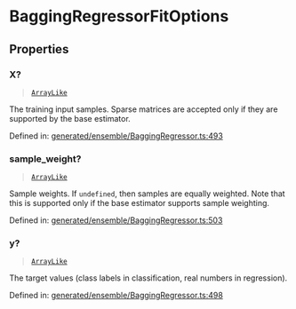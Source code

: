 # BaggingRegressorFitOptions

## Properties

### X?

> [`ArrayLike`](../types/ArrayLike.md)

The training input samples. Sparse matrices are accepted only if they are supported by the base estimator.

Defined in:  [generated/ensemble/BaggingRegressor.ts:493](https://github.com/transitive-bullshit/scikit-learn-ts/blob/b59c1ff/packages/sklearn/src/generated/ensemble/BaggingRegressor.ts#L493)

### sample\_weight?

> [`ArrayLike`](../types/ArrayLike.md)

Sample weights. If `undefined`, then samples are equally weighted. Note that this is supported only if the base estimator supports sample weighting.

Defined in:  [generated/ensemble/BaggingRegressor.ts:503](https://github.com/transitive-bullshit/scikit-learn-ts/blob/b59c1ff/packages/sklearn/src/generated/ensemble/BaggingRegressor.ts#L503)

### y?

> [`ArrayLike`](../types/ArrayLike.md)

The target values (class labels in classification, real numbers in regression).

Defined in:  [generated/ensemble/BaggingRegressor.ts:498](https://github.com/transitive-bullshit/scikit-learn-ts/blob/b59c1ff/packages/sklearn/src/generated/ensemble/BaggingRegressor.ts#L498)
